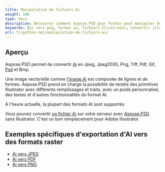 ```yaml
---
title: Manipulation de fichiers Ai
weight: 100
type: docs
description: Découvrez comment Aspose.PSD pour Python peut manipuler des images AI.
keywords: [ai vers png, format ai, fichiers Illustrator, convertir illustrator, ai vers pdf, ai vers jpeg, ai vers tiff, ai vers psd, api psd, python, exemple de code]
url: fr/python-net/manipulation-de-fichiers-ai/
---
```


## **Aperçu**
Aspose.PSD permet de convertir [Ai](/psd/fr/net/ai-adobe-illustrator-format/) en Jpeg, Jpeg2000, Png, Tiff, Pdf, Gif, [Psd](https://reference.aspose.com/psd/python-net/aspose.psd.fileformats.psd/psdimage) et Bmp.

Une image vectorielle comme [l'image Ai](https://reference.aspose.com/psd/python-net/aspose.psd.fileformats.ai/aiimage) est composée de lignes et de formes. Aspose.PSD prend en charge la possibilité de rendre des primitives Illustrator avec différents remplissages et traits, avec un poids personnalisé, des textes et d'autres fonctionnalités du format AI.

À l'heure actuelle, la plupart des formats AI sont supportés

Vous pouvez convertir [un fichier Ai](/psd/fr/net/ai-adobe-illustrator-format/) sur votre serveur avec [Aspose.PSD](https://products.aspose.com/psd/python-net) sans Illustrator. C'est un bon remplacement pour Adobe Illustrator.

## **Exemples spécifiques d'exportation d'AI vers des formats raster**
- [Ai vers JPEG](/psd/fr/python-net/convert/ai-to-jpg/)
- [Ai vers PDF](/psd/fr/python-net/convert/ai-to-pdf/)
- [Ai vers PNG](/psd/fr/python-net/convert/ai-to-png/)
